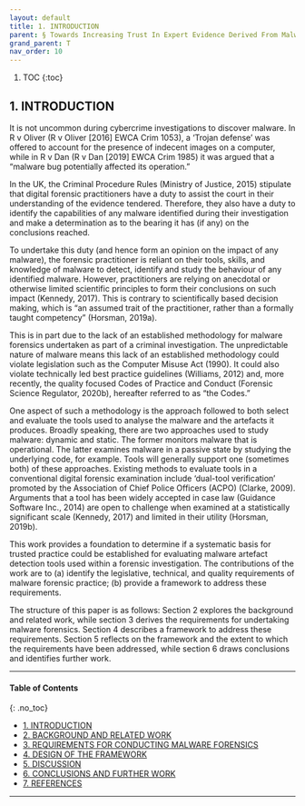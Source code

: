 ```yaml
---
layout: default
title: 1. INTRODUCTION
parent: § Towards Increasing Trust In Expert Evidence Derived From Malware Forensic Tools 
grand_parent: T 
nav_order: 10 
---
```

<style>
.dont-break-out {
  /* These are technically the same, but use both */
  overflow-wrap: break-word;
  word-wrap: break-word;

  -ms-word-break: break-all;
  /* This is the dangerous one in WebKit, as it breaks things wherever */
  word-break: break-all;
  /* Instead use this non-standard one: */
  word-break: break-word;
}

.youtube-container {
    position: relative;
    width: 100%;
    height: 0;
    padding-bottom: 56.25%;
}
.youtube-video {
    position: absolute;
    top: 0;
    left: 0;
    width: 100%;
    height: 100%;
}

</style>

<div class="dont-break-out" markdown="1">

1. TOC
{:toc}

## 1. INTRODUCTION
It is not uncommon during cybercrime investigations to discover malware. In R v Oliver (R v Oliver [2016] EWCA Crim 1053), a ‘Trojan defense’ was offered to account for the presence of indecent images on a computer, while in R v Dan (R v Dan [2019] EWCA Crim 1985) it was argued that a “malware bug potentially affected its operation.”

In the UK, the Criminal Procedure Rules (Ministry of Justice, 2015) stipulate that digital forensic practitioners have a duty to assist the court in their understanding of the evidence tendered. Therefore, they also have a duty to identify the capabilities of any malware identified during their investigation and make a determination as to the bearing it has (if any) on the conclusions reached.

To undertake this duty (and hence form an opinion on the impact of any malware), the forensic practitioner is reliant on their tools, skills, and knowledge of malware to detect, identify and study the behaviour of any identified malware. However, practitioners are relying on anecdotal or otherwise limited scientific principles to form their conclusions on such impact (Kennedy, 2017). This is contrary to scientifically based decision making, which is “an assumed trait of the practitioner, rather than a formally taught competency” (Horsman, 2019a).

This is in part due to the lack of an established methodology for malware forensics undertaken as part of a criminal investigation. The unpredictable nature of malware means this lack of an established methodology could violate legislation such as the Computer Misuse Act (1990). It could also violate technically led best practice guidelines (Williams, 2012) and, more recently, the quality focused Codes of Practice and Conduct (Forensic Science Regulator, 2020b), hereafter referred to as “the Codes.”

One aspect of such a methodology is the approach followed to both select and evaluate the tools used to analyse the malware and the artefacts it produces. Broadly speaking, there are two approaches used to study malware: dynamic and static. The former monitors malware that is operational. The latter examines malware in a passive state by studying the underlying code, for example. Tools will generally support one (sometimes both) of these approaches. Existing methods to evaluate tools in a conventional digital forensic examination include ‘dual-tool verification’ promoted by the Association of Chief Police Officers (ACPO) (Clarke, 2009). Arguments that a tool has been widely accepted in case law (Guidance Software Inc., 2014) are open to challenge when examined at a statistically significant scale (Kennedy, 2017) and limited in their utility (Horsman, 2019b).

This work provides a foundation to determine if a systematic basis for trusted practice could be established for evaluating malware artefact detection tools used within a forensic investigation. The contributions of the work are to (a) identify the legislative, technical, and quality requirements of malware forensic practice; (b) provide a framework to address these requirements.

The structure of this paper is as follows: Section 2 explores the background and related work, while section 3 derives the requirements for undertaking malware forensics. Section 4 describes a framework to address these requirements. Section 5 reflects on the framework and the extent to which the requirements have been addressed, while section 6 draws conclusions and identifies further work.

***

#### Table of Contents
{: .no_toc}

<ul><li> <a href="/docs/T/towards-increasing-trust-in-expert-evidence-derived-from-malware-forensics-tools-1/">1. INTRODUCTION</a></li><li> <a href="/docs/T/towards-increasing-trust-in-expert-evidence-derived-from-malware-forensics-tools-2/">2. BACKGROUND AND RELATED WORK</a></li><li> <a href="/docs/T/towards-increasing-trust-in-expert-evidence-derived-from-malware-forensics-tools-3/">3. REQUIREMENTS FOR CONDUCTING MALWARE FORENSICS</a></li><li> <a href="/docs/T/towards-increasing-trust-in-expert-evidence-derived-from-malware-forensics-tools-4/">4. DESIGN OF THE FRAMEWORK</a></li><li> <a href="/docs/T/towards-increasing-trust-in-expert-evidence-derived-from-malware-forensics-tools-5/">5. DISCUSSION</a></li><li> <a href="/docs/T/towards-increasing-trust-in-expert-evidence-derived-from-malware-forensics-tools-6/">6. CONCLUSIONS AND FURTHER WORK</a></li><li> <a href="/docs/T/towards-increasing-trust-in-expert-evidence-derived-from-malware-forensics-tools-7/">7. REFERENCES</a></li></ul>

***

</div>
